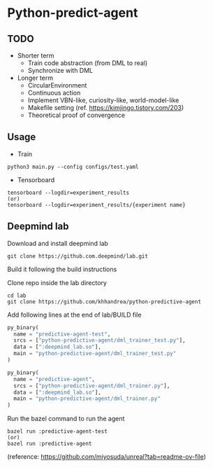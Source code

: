 # Python-predict-agent

## TODO
- Shorter term
  - Train code abstraction (from DML to real)
  - Synchronize with DML
- Longer term
  - CircularEnvironment
  - Continuous action
  - Implement VBN-like, curiosity-like, world-model-like
  - Makefile setting (ref. https://kimjingo.tistory.com/203)
  - Theoretical proof of convergence

## Usage
- Train
```
python3 main.py --config configs/test.yaml
```

- Tensorboard
```
tensorboard --logdir=experiment_results
(or)
tensorboard --logdir=experiment_results/{experiment name}
```

## Deepmind lab
Download and install deepmind lab
```shell
git clone https://github.com.deepmind/lab.git
```

Build it following the build instructions

Clone repo inside the lab directory
```shell
cd lab
git clone https://github.com/khhandrea/python-predictive-agent
```

Add following lines at the end of lab/BUILD file
```python
py_binary(
  name = "predictive-agent-test",
  srcs = ["python-predictive-agent/dml_trainer_test.py"],
  data = [":deepmind_lab.so"],
  main = "python-predictive-agent/dml_trainer_test.py"
)

py_binary(
  name = "predictive-agent",
  srcs = ["python-predictive-agent/dml_trainer.py"],
  data = [":deepmind_lab.so"],
  main = "python-predictive-agent/dml_trainer.py"
)
```

Run the bazel command to run the agent
```shell
bazel run :predictive-agent-test
(or)
bazel run :predictive-agent
```

(reference: https://github.com/miyosuda/unreal?tab=readme-ov-file)